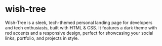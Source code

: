 # wish-tree
Wish-Tree is a sleek, tech-themed personal landing page for developers and tech enthusiasts, built with HTML &amp; CSS. It features a dark theme with red accents and a responsive design, perfect for showcasing your social links, portfolio, and projects in style.
